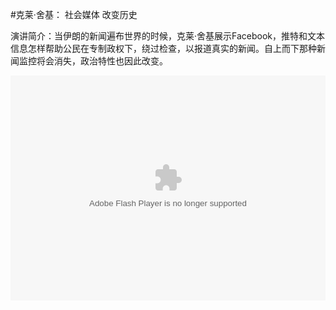 #克莱·舍基： 社会媒体 改变历史

演讲简介：当伊朗的新闻遍布世界的时候，克莱·舍基展示Facebook，推特和文本信息怎样帮助公民在专制政权下，绕过检查，以报道真实的新闻。自上而下那种新闻监控将会消失，政治特性也因此改变。

<object width="100%" height="360"><param name="movie" value="http://swf.ws.126.net/openplayer/v01/-0-2_M8GV1NMA7_M8H1B9F3N-vimg1_ws_126_net//image/snapshot_movie/2012/12/P/O/M8H1B9BPO-.swf"></param><param name="allowScriptAccess" value="always"></param><param name="wmode" value="transparent"></param><embed src="http://swf.ws.126.net/openplayer/v01/-0-2_M8GV1NMA7_M8H1B9F3N-vimg1_ws_126_net//image/snapshot_movie/2012/12/P/O/M8H1B9BPO-.swf" type="application/x-shockwave-flash" width="100%" height="360" allowFullScreen="true" wmode="transparent" allowScriptAccess="always"></embed></object>


